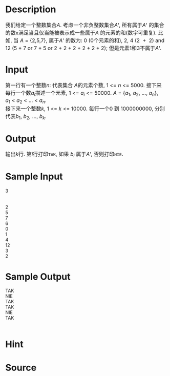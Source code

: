 
# Description

<div class="content"><div><span style="font-size: medium">我们给定一个整数集合<i>A</i>. 考虑一个非负整数集合<i>A</i>&#39;, 所有属于<i>A</i>&#39; 的集合的数x满足当且仅当能被表示成一些属于<i>A</i> 的元素的和(数字可重复). 比如, 当 <i>A</i> = {2,5,7}, 属于<i>A</i>&#39; 的数为: 0 (0个元素的和), 2, 4 (2  +  2) and 12 (5 + 7 or 7 + 5 or 2 + 2 + 2 + 2 + 2 + 2); 但是元素1和3不属于<i>A</i>&#39;.</span></div></div>

# Input

<div class="content"><div><span style="font-size: medium">第一行有一个整数<i>n</i>: 代表集合 <i>A</i>的元素个数, 1 &lt;= <i>n</i> &lt;= 5000. 接下来每行一个数<i>a<sub>i</sub></i>描述一个元素, 1 &lt;= <i>a<sub>i</sub></i> &lt;= 50000. <i>A</i> = {<i>a</i><sub>1</sub>, <i>a</i><sub>2</sub>, ..., <i>a<sub>n</sub></i>}, <i>a</i><sub>1</sub> &lt; <i>a</i><sub>2</sub> &lt; ... &lt; <i>a<sub>n</sub></i>. </span></div>
<div><span style="font-size: medium">接下来一个整数<i>k</i>, 1 &lt;= <i>k</i> &lt;= 10000. 每行一个0 到 1000000000, 分别代表<i>b</i><sub>1</sub>, <i>b</i><sub>2</sub>, ..., <i>b<sub>k</sub></i>.</span></div>
<div></div></div>

# Output

<div class="content"><div><span style="font-size: medium">输出<i>k</i>行. 第<i>i</i>行打印<tt>TAK</tt>, 如果 <i>b<sub>i</sub></i> 属于<i>A</i>&#39;, 否则打印<tt>NIE</tt>. </span></div>
<p>
<divre></divre>
</p></div>

# Sample Input

<div class="content"><span class="sampledata">3<br/>
<br/>
<br/>
2<br/>
5<br/>
7<br/>
6<br/>
0<br/>
1<br/>
4<br/>
12<br/>
3<br/>
2<br/>
</span></div>

# Sample Output

<div class="content"><span class="sampledata">TAK<br/>
NIE<br/>
TAK<br/>
TAK<br/>
NIE<br/>
TAK<br/>
 <br/>
</span></div>

# Hint

<div class="content"><p></p></div>

# Source

<div class="content"><p><a href="problemset.php?search="></a></p></div>

